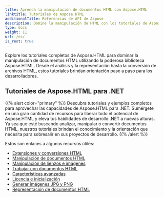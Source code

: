 ```yaml
---
title: Aprenda la manipulación de documentos HTML con Aspose.HTML
linktitle: Tutoriales de Aspose.HTML
additionalTitle: Referencias de API de Aspose
description: Domine la manipulación de HTML con los tutoriales de Aspose.HTML: desde el análisis hasta la conversión, guía paso a paso para desarrolladores.
type: docs
weight: 11
url: /es/
is_root: true
---
```


Explore los tutoriales completos de Aspose.HTML para dominar la manipulación de documentos HTML utilizando la poderosa biblioteca Aspose.HTML. Desde el análisis y la representación hasta la conversión de archivos HTML, estos tutoriales brindan orientación paso a paso para los desarrolladores.

## Tutoriales de Aspose.HTML para .NET
{{% alert color="primary" %}}
Descubra tutoriales y ejemplos completos para aprovechar las capacidades de Aspose.HTML para .NET. Sumérgete en una gran cantidad de recursos para liberar todo el potencial de Aspose.HTML y eleva tus habilidades de desarrollo .NET a nuevas alturas. Ya sea que esté buscando analizar, manipular o convertir documentos HTML, nuestros tutoriales brindan el conocimiento y la orientación que necesita para sobresalir en sus proyectos de desarrollo. 
{{% /alert %}}

Estos son enlaces a algunos recursos útiles:
 
- [Extensiones y conversiones HTML](./net/html-extensions-and-conversions/)
- [Manipulación de documentos HTML](./net/html-document-manipulation/)
- [Manipulación de lienzos e imágenes](./net/canvas-and-image-manipulation/)
- [Trabajar con documentos HTML](./net/working-with-html-documents/)
- [Características avanzadas](./net/advanced-features/)
- [Licencia e inicialización](./net/licensing-and-initialization/)
- [Generar imágenes JPG y PNG](./net/generate-jpg-and-png-images/)
- [Representación de documentos HTML](./net/rendering-html-documents/)

